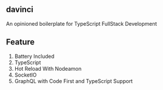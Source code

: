 ## davinci

An opinioned boilerplate for TypeScript FullStack Development

## Feature

1. Battery Included
2. TypeScript
3. Hot Reload With Nodeamon
4. SocketIO
5. GraphQL with Code First and TypeScript Support
